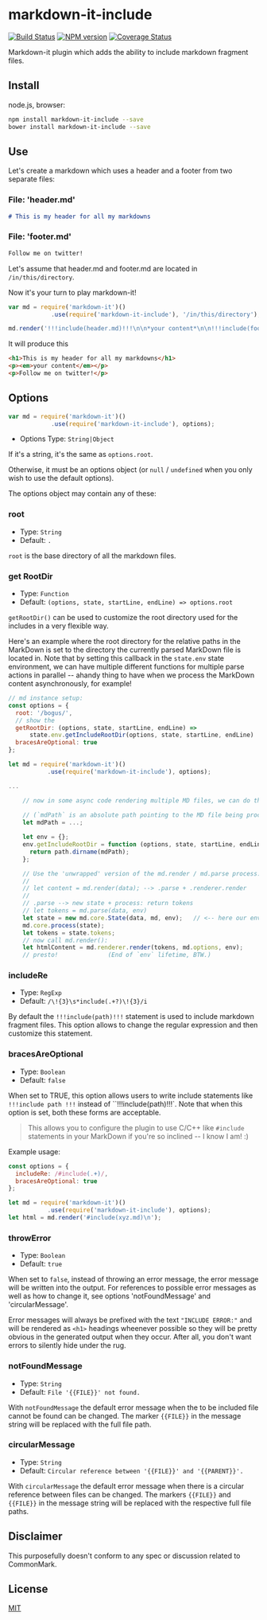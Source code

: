 # markdown-it-include

[![Build Status](https://img.shields.io/travis/GerHobbelt/markdown-it-include/master.svg?style=flat)](https://travis-ci.org/GerHobbelt/markdown-it-include)
[![NPM version](https://img.shields.io/npm/v/@gerhobbelt/markdown-it-include.svg?style=flat)](https://www.npmjs.org/package/@gerhobbelt/markdown-it-include)
[![Coverage Status](https://img.shields.io/coveralls/GerHobbelt/markdown-it-include/master.svg?style=flat)](https://coveralls.io/r/GerHobbelt/markdown-it-include?branch=master)

Markdown-it plugin which adds the ability to include markdown fragment files.

## Install

node.js, browser:

```bash
npm install markdown-it-include --save
bower install markdown-it-include --save
```

## Use

Let's create a markdown which uses a header and a footer from two separate files:

### File: '**header.md**'

```markdown
# This is my header for all my markdowns
```

### File: '**footer.md**'

```markdown
Follow me on twitter!
```

Let's assume that header.md and footer.md are located in `/in/this/directory`.

Now it's your turn to play markdown-it!

```js
var md = require('markdown-it')()
            .use(require('markdown-it-include'), '/in/this/directory');

md.render('!!!include(header.md)!!!\n\n*your content*\n\n!!!include(footer.md)!!!');
```

It will produce this

```html
<h1>This is my header for all my markdowns</h1>
<p><em>your content</em></p>
<p>Follow me on twitter!</p>
```

## Options

```js
var md = require('markdown-it')()
            .use(require('markdown-it-include'), options);
```

* Options Type: `String|Object`

If it's a string, it's the same as `options.root`.

Otherwise, it must be an options object (or `null` / `undefined` when you only wish to use the default options).

The options object may contain any of these:

### root

* Type: `String`
* Default: `.`

`root` is the base directory of all the markdown files.

### get RootDir

* Type: `Function`
* Default: `(options, state, startLine, endLine) => options.root`

`getRootDir()` can be used to customize the root directory used for the includes in a very flexible way.

Here's an example where the root directory for the relative paths in the MarkDown is set to the directory the currently parsed MarkDown file is located in. Note that by setting this callback in the `state.env` state environment, we can have multiple different functions for multiple parse actions in parallel -- ahandy thing to have when we process the MarkDown content asynchronously, for example!

```js
// md instance setup:
const options = {
  root: '/bogus/',
  // show the 
  getRootDir: (options, state, startLine, endLine) => 
      state.env.getIncludeRootDir(options, state, startLine, endLine) 
  bracesAreOptional: true
};

let md = require('markdown-it')()
           .use(require('markdown-it-include'), options);

...

    // now in some async code rendering multiple MD files, we can do this:
    
    // (`mdPath` is an absolute path pointing to the MD file being processed)
    let mdPath = ...;

    let env = {};
    env.getIncludeRootDir = function (options, state, startLine, endLine) {
      return path.dirname(mdPath);
    };

    // Use the 'unwrapped' version of the md.render / md.parse process:
    // 
    // let content = md.render(data); --> .parse + .renderer.render
    //
    // .parse --> new state + process: return tokens
    // let tokens = md.parse(data, env)
    let state = new md.core.State(data, md, env);   // <-- here our env is injected into state!
    md.core.process(state);
    let tokens = state.tokens;
    // now call md.render():
    let htmlContent = md.renderer.render(tokens, md.options, env);
    // presto!              (End of `env` lifetime, BTW.)
```

### includeRe

* Type: `RegExp`
* Default: `/\!{3}\s*include(.+?)\!{3}/i`

By default the `!!!include(path)!!!` statement is used to include markdown fragment files. This option allows to change the regular expression and then customize this statement.

### bracesAreOptional

* Type: `Boolean`
* Default: `false`

When set to TRUE, this option allows users to write include statements like `!!!include path !!!` instead of ``!!!include(path)!!!`. Note that when this option is set, both these forms are acceptable.

> This allows you to configure the plugin to use C/C++ like `#include` statements in your MarkDown if you're so inclined -- I know I am! :)

Example usage:

```js
const options = {
  includeRe: /#include(.+)/,
  bracesAreOptional: true
};

let md = require('markdown-it')()
           .use(require('markdown-it-include'), options);
let html = md.render('#include(xyz.md)\n');
```

### throwError

* Type: `Boolean`
* Default: `true`

When set to `false`, instead of throwing an error message, the error message will be written into the output. For references to possible error messages as well as how to change it, see options 'notFoundMessage' and 'circularMessage'.

Error messages will always be prefixed with the text `"INCLUDE ERROR:"` and will be rendered as `<h1>` headings wheenever possible so they will be pretty obvious in the generated output when they occur. After all, you don't want errors to silently hide under the rug.

### notFoundMessage

* Type: `String`
* Default: `File '{{FILE}}' not found.`

With `notFoundMessage` the default error message when the to be included file cannot be found can be changed. The marker `{{FILE}}` in the message string will be replaced with the full file path.

### circularMessage

* Type: `String`
* Default: `Circular reference between '{{FILE}}' and '{{PARENT}}'.`

With `circularMessage` the default error message when there is a circular reference between files can be changed. The markers `{{FILE}}` and `{{FILE}}` in the message string will be replaced with the respective full file paths.


## Disclaimer

This purposefully doesn't conform to any spec or discussion related to CommonMark.

## License

[MIT](https://github.com/camelaissani/markdown-it-include/LICENSE)
